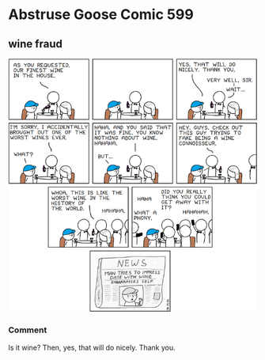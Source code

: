 # Abstruse Goose Comic 599
## wine fraud

![image](comics/this_part_of_the_date_is_so_stressful_that_you_should_prolly_drink_beforehand.png)
### Comment
Is it wine? Then, yes, that will do nicely. Thank you.
